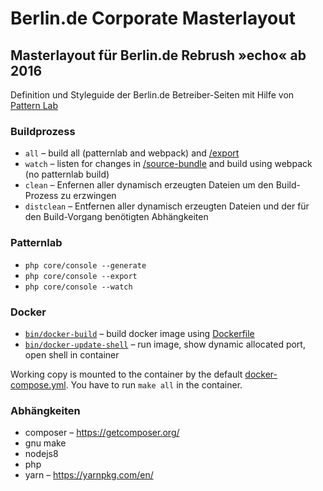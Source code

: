 # Berlin.de Corporate Masterlayout

## Masterlayout für Berlin.de Rebrush »echo« ab 2016

Definition und Styleguide der Berlin.de Betreiber-Seiten mit Hilfe von [Pattern Lab](http://patternlab.io/)

### Buildprozess

* `all` – build all (patternlab and webpack) and [/export](/export/)
* `watch` – listen for changes in [/source-bundle](/source-bundle/) and build using webpack (no patternlab build)
* `clean` – Enfernen aller dynamisch erzeugten Dateien um den Build-Prozess zu erzwingen
* `distclean` – Entfernen aller dynamisch erzeugten Dateien und der für den Build-Vorgang benötigten Abhängkeiten

### Patternlab

* `php core/console --generate`
* `php core/console --export`
* `php core/console --watch`

### Docker

* [`bin/docker-build`](bin/docker-build) – build docker image using [Dockerfile](/Dockerfile)
* [`bin/docker-update-shell`](/bin/docker-update-shell) – run image, show dynamic allocated port, open shell in container

Working copy is mounted to the container by the default [docker-compose.yml](/docker-compose.yml). You have to run `make all` in the container. 

### Abhängkeiten

* composer – https://getcomposer.org/
* gnu make
* nodejs8
* php
* yarn – https://yarnpkg.com/en/
